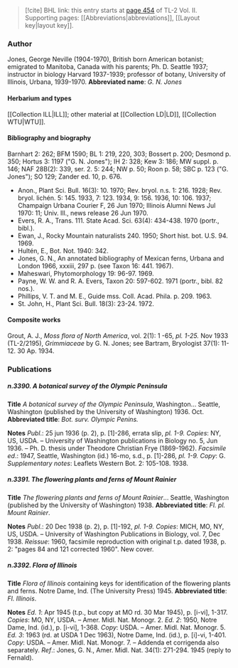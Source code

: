 > [!cite] BHL link: this entry starts at [page 454](https://www.biodiversitylibrary.org/page/33068696) of TL-2 Vol. II.
> Supporting pages: [[Abbreviations|abbreviations]], [[Layout key|layout key]].

### Author

Jones, George Neville (1904-1970), British born American botanist; emigrated to Manitoba, Canada with his parents; Ph. D. Seattle 1937; instructor in biology Harvard 1937-1939; professor of botany, University of Illinois, Urbana, 1939-1970. 
**Abbreviated name**: *G. N. Jones*

#### Herbarium and types

[[Collection ILL|ILL]]; other material at [[Collection LD|LD]], [[Collection WTU|WTU]].

#### Bibliography and biography

Barnhart 2: 262; BFM 1590; BL 1: 219, 220, 303; Bossert p. 200; Desmond p. 350; Hortus 3: 1197 ("G. N. Jones"); IH 2: 328; Kew 3: 186; MW suppl. p. 146; NAF 28B(2): 339, ser. 2. 5: 244; NW p. 50; Roon p. 58; SBC p. 123 ("G. Jones"); SO 129; Zander ed. 10, p. 676.
- Anon., Plant Sci. Bull. 16(3): 10. 1970; Rev. bryol. n.s. 1: 216. 1928; Rev. bryol. lichén. 5: 145. 1933, 7: 123. 1934, 9: 156. 1936, 10: 106. 1937; Champaign Urbana Courier F, 26 Jun 1970; Illinois Alumni News Jul 1970: 11; Univ. Ill., news release 26 Jun 1970.
- Evers, R. A., Trans. 111. State Acad. Sci. 63(4): 434-438. 1970 (portr., bibl.).
- Ewan, J., Rocky Mountain naturalists 240. 1950; Short hist. bot. U.S. 94. 1969.
- Hultén, E., Bot. Not. 1940: 342.
- Jones, G. N., An annotated bibliography of Mexican ferns, Urbana and London 1966, xxxiii, 297 p. (see Taxon 16: 441. 1967).
- Maheswari, Phytomorphology 19: 96-97. 1969.
- Payne, W. W. and R. A. Evers, Taxon 20: 597-602. 1971 (portr., bibl. 82 nos.).
- Phillips, V. T. and M. E., Guide mss. Coll. Acad. Phila. p. 209. 1963.
- St. John, H., Plant Sci. Bull. 18(3): 23-24. 1972.

#### Composite works

Grout, A. J., *Moss flora of North America*, vol. 2(1): 1 -65, *pl. 1-25.* Nov 1933 (TL-2/2195), *Grimmiaceae* by G. N. Jones; see Bartram, Bryologist 37(1): 11-12. 30 Ap. 1934.

### Publications

##### n.3390. A botanical survey of the Olympic Peninsula

**Title**
*A botanical survey of the Olympic Peninsula*, Washington... Seattle, Washington (published by the University of Washington) 1936. Oct.
**Abbreviated title**: *Bot. surv. Olympic Penins.*

**Notes**
*Publ*.: 25 jun 1936 (p. 2), p. \[1\]-286, errata slip, *pl. 1-9. Copies*: NY, US, USDA. – University of Washington publications in Biology no. 5, Jun 1936. – Ph. D. thesis under Theodore Christian Frye (1869-1962).
*Facsimile ed*.: 1947, Seattle, Washington (id.) 16-mo, s.d., p. \[1\]-286, *pl. 1-9. Copy*: G.
*Supplementary notes*: Leaflets Western Bot. 2: 105-108. 1938.

##### n.3391. The flowering plants and ferns of Mount Rainier

**Title**
*The flowering plants and ferns of Mount Rainier*... Seattle, Washington (published by the University of Washington) 1938.
**Abbreviated title**: *Fl. pl. Mount Rainier*.

**Notes**
*Publ*.: 20 Dec 1938 (p. 2), p. \[1\]-192, *pl. 1-9. Copies*: MICH, MO, NY, US, USDA. – University of Washington Publications in Biology, vol. 7, Dec 1938.
*Reissue*: 1960, facsimile reproduction with original t.p. dated 1938, p. 2: "pages 84 and 121 corrected 1960". New cover.

##### n.3392. Flora of Illinois

**Title**
*Flora of Illinois* containing keys for identification of the flowering plants and ferns. Notre Dame, Ind. (The University Press) 1945.
**Abbreviated title**: *Fl. Illinois*.

**Notes**
*Ed. 1*: Apr 1945 (t.p., but copy at MO rd. 30 Mar 1945), p. \[i-vi\], 1-317. *Copies*: MO, NY, USDA. – Amer. Midl. Nat. Monogr. 2.
*Ed. 2*: 1950, Notre Dame, Ind. (id.), p. \[i-vi\], 1-368. *Copy*: USDA. – Amer. Midl. Nat. Monogr. 5.
*Ed. 3*: 1963 (rd. at USDA 1 Dec 1963), Notre Dame, Ind. (id.), p. \[i\]-vi, 1-401. *Copy*: USDA. – Amer. Midl. Nat. Monogr. 7. – Addenda et corrigenda also separately.
*Ref*.: Jones, G. N., Amer. Midl. Nat. 34(1): 271-294. 1945 (reply to Fernald).

